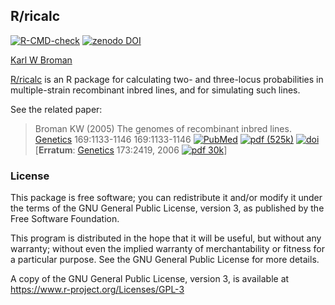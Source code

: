 ## R/ricalc

[![R-CMD-check](https://github.com/kbroman/ricalc/actions/workflows/R-CMD-check.yaml/badge.svg)](https://github.com/kbroman/ricalc/actions/workflows/R-CMD-check.yaml)
[![zenodo DOI](https://zenodo.org/badge/DOI/10.5281/zenodo.5149488.svg)](https://doi.org/10.5281/zenodo.5149488)

[Karl W Broman](https://kbroman.org)

[R/ricalc](https://github.com/kbroman/ricalc) is an R package for
calculating two- and three-locus probabilities in multiple-strain
recombinant inbred lines, and for simulating such lines.

See the related paper:

> Broman KW (2005) The genomes of recombinant inbred lines.
> [Genetics](https://www.genetics.org/) 169:1133-1146
> 169:1133-1146
> [![PubMed](https://kbroman.org/pages/icons16/pubmed-icon.png)](https://www.ncbi.nlm.nih.gov/pubmed/15545647)
> [![pdf (525k)](https://kbroman.org/pages/icons16/pdf-icon.png)](https://www.genetics.org/content/genetics/169/2/1133.full.pdf)
> [![doi](https://kbroman.org/pages/icons16/doi-icon.png)](https://doi.org/10.1534/genetics.104.035212)
> [**Erratum**: [Genetics](https://www.genetics.org) 173:2419, 2006
> [![pdf 30k](https://kbroman.org/pages/icons16/pdf-icon.png)](https://www.genetics.org/content/genetics/173/4/2419.full.pdf)\]


### License

This package is free software; you can redistribute it and/or modify it
under the terms of the GNU General Public License, version 3, as
published by the Free Software Foundation.

This program is distributed in the hope that it will be useful, but
without any warranty; without even the implied warranty of
merchantability or fitness for a particular purpose.  See the GNU
General Public License for more details.

A copy of the GNU General Public License, version 3, is available at
<https://www.r-project.org/Licenses/GPL-3>
